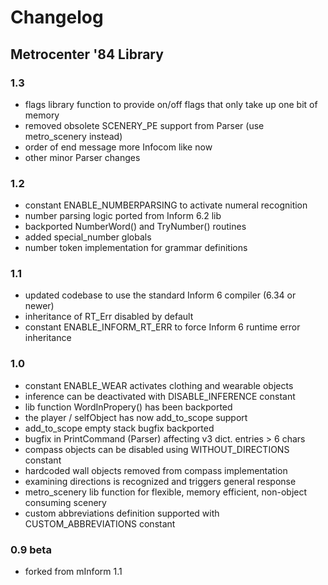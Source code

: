 # Changelog

## Metrocenter '84 Library

### 1.3

* flags library function to provide on/off flags that only take up one bit of memory
* removed obsolete SCENERY_PE support from Parser (use metro_scenery instead)
* order of end message more Infocom like now
* other minor Parser changes

### 1.2

* constant ENABLE_NUMBERPARSING to activate numeral recognition
* number parsing logic ported from Inform 6.2 lib
* backported NumberWord() and TryNumber() routines
* added special_number globals
* number token implementation for grammar definitions

### 1.1

* updated codebase to use the standard Inform 6 compiler (6.34 or newer)
* inheritance of RT_Err disabled by default
* constant ENABLE_INFORM_RT_ERR to force Inform 6 runtime error inheritance

### 1.0

* constant ENABLE_WEAR activates clothing and wearable objects
* inference can be deactivated with DISABLE_INFERENCE constant
* lib function WordInPropery() has been backported
* the player / selfObject has now add_to_scope support
* add_to_scope empty stack bugfix backported
* bugfix in PrintCommand (Parser) affecting v3 dict. entries > 6 chars
* compass objects can be disabled using WITHOUT_DIRECTIONS constant
* hardcoded wall objects removed from compass implementation
* examining directions is recognized and triggers general response
* metro_scenery lib function for flexible, memory efficient, non-object consuming scenery
* custom abbreviations definition supported with CUSTOM_ABBREVIATIONS constant

### 0.9 beta

* forked from mInform 1.1
